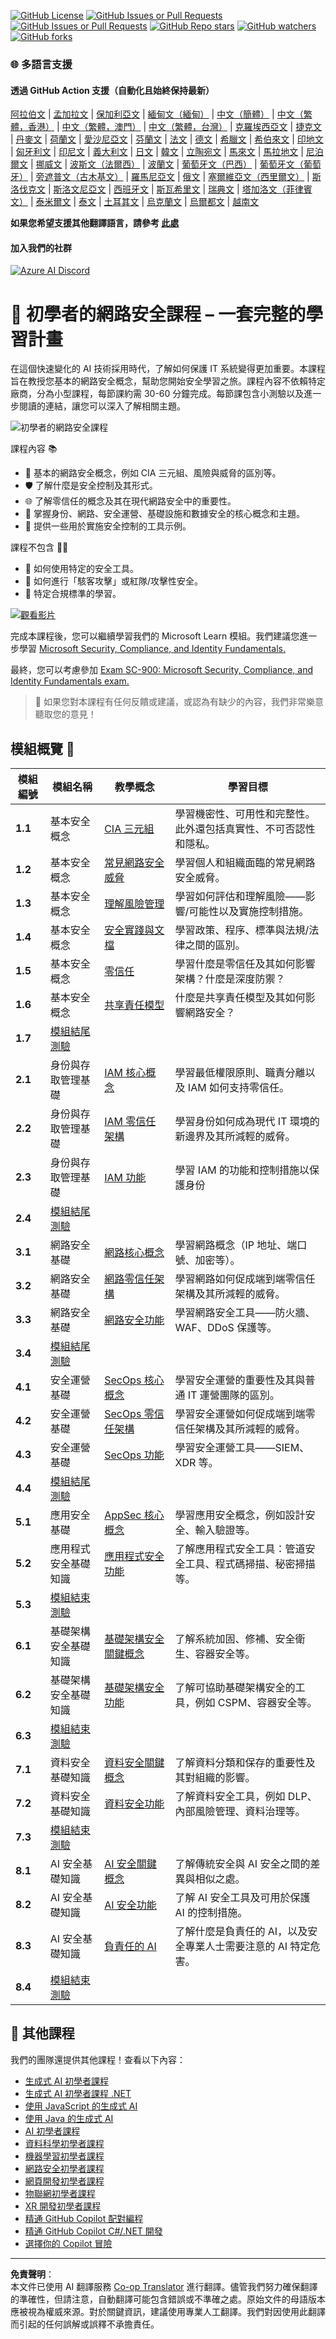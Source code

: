 <!--
CO_OP_TRANSLATOR_METADATA:
{
  "original_hash": "33e83c2beb28a1b6e031416624dc23aa",
  "translation_date": "2025-10-11T10:46:44+00:00",
  "source_file": "README.md",
  "language_code": "tw"
}
-->
[![GitHub License](https://img.shields.io/github/license/microsoft/Security-101)](https://github.com/microsoft/Security-101/blob/main/LICENSE)
[![GitHub Issues or Pull Requests](https://img.shields.io/github/issues-pr/microsoft/Security-101)](https://github.com/microsoft/Security-101/pulls)
[![GitHub Issues or Pull Requests](https://img.shields.io/github/issues/microsoft/Security-101)](https://github.com/microsoft/Security-101/issues)
[![GitHub Repo stars](https://img.shields.io/github/stars/microsoft/Security-101)](https://github.com/microsoft/Security-101/stargazers)
[![GitHub watchers](https://img.shields.io/github/watchers/microsoft/Security-101)](https://github.com/microsoft/Security-101/watchers)
[![GitHub forks](https://img.shields.io/github/forks/microsoft/Security-101)](https://github.com/microsoft/Security-101/forks)

### 🌐 多語言支援

#### 透過 GitHub Action 支援（自動化且始終保持最新）

<!-- CO-OP TRANSLATOR LANGUAGES TABLE START -->
[阿拉伯文](../ar/README.md) | [孟加拉文](../bn/README.md) | [保加利亞文](../bg/README.md) | [緬甸文（緬甸）](../my/README.md) | [中文（簡體）](../zh/README.md) | [中文（繁體，香港）](../hk/README.md) | [中文（繁體，澳門）](../mo/README.md) | [中文（繁體，台灣）](./README.md) | [克羅埃西亞文](../hr/README.md) | [捷克文](../cs/README.md) | [丹麥文](../da/README.md) | [荷蘭文](../nl/README.md) | [愛沙尼亞文](../et/README.md) | [芬蘭文](../fi/README.md) | [法文](../fr/README.md) | [德文](../de/README.md) | [希臘文](../el/README.md) | [希伯來文](../he/README.md) | [印地文](../hi/README.md) | [匈牙利文](../hu/README.md) | [印尼文](../id/README.md) | [義大利文](../it/README.md) | [日文](../ja/README.md) | [韓文](../ko/README.md) | [立陶宛文](../lt/README.md) | [馬來文](../ms/README.md) | [馬拉地文](../mr/README.md) | [尼泊爾文](../ne/README.md) | [挪威文](../no/README.md) | [波斯文（法爾西）](../fa/README.md) | [波蘭文](../pl/README.md) | [葡萄牙文（巴西）](../br/README.md) | [葡萄牙文（葡萄牙）](../pt/README.md) | [旁遮普文（古木基文）](../pa/README.md) | [羅馬尼亞文](../ro/README.md) | [俄文](../ru/README.md) | [塞爾維亞文（西里爾文）](../sr/README.md) | [斯洛伐克文](../sk/README.md) | [斯洛文尼亞文](../sl/README.md) | [西班牙文](../es/README.md) | [斯瓦希里文](../sw/README.md) | [瑞典文](../sv/README.md) | [塔加洛文（菲律賓文）](../tl/README.md) | [泰米爾文](../ta/README.md) | [泰文](../th/README.md) | [土耳其文](../tr/README.md) | [烏克蘭文](../uk/README.md) | [烏爾都文](../ur/README.md) | [越南文](../vi/README.md)
<!-- CO-OP TRANSLATOR LANGUAGES TABLE END -->

**如果您希望支援其他翻譯語言，請參考 [此處](https://github.com/Azure/co-op-translator/blob/main/getting_started/supported-languages.md)**

#### 加入我們的社群
[![Azure AI Discord](https://dcbadge.limes.pink/api/server/kzRShWzttr)](https://discord.gg/kzRShWzttr)

# 🚀 初學者的網路安全課程 – 一套完整的學習計畫

在這個快速變化的 AI 技術採用時代，了解如何保護 IT 系統變得更加重要。本課程旨在教授您基本的網路安全概念，幫助您開始安全學習之旅。課程內容不依賴特定廠商，分為小型課程，每節課約需 30-60 分鐘完成。每節課包含小測驗以及進一步閱讀的連結，讓您可以深入了解相關主題。

![初學者的網路安全課程](../../translated_images/banner.cc5b05d7e5deed065123ba68678b48cbbfe411cb264c09cec64f58eda064a28a.tw.jpg)

課程內容 📚

- 🔐 基本的網路安全概念，例如 CIA 三元組、風險與威脅的區別等。
- 🛡️ 了解什麼是安全控制及其形式。
- 🌐 了解零信任的概念及其在現代網路安全中的重要性。
- 🔑 掌握身份、網路、安全運營、基礎設施和數據安全的核心概念和主題。
- 🔧 提供一些用於實施安全控制的工具示例。

課程不包含 🙅‍♂️

- 🚫 如何使用特定的安全工具。
- 🚫 如何進行「駭客攻擊」或紅隊/攻擊性安全。
- 🚫 特定合規標準的學習。

[![觀看影片](../../translated_images/intro_placeholder.f42382df518f233a1ea3cb1c82ae8f92732bc3ac4ac2b3138cb561d24ca91df5.tw.png)](https://learn-video.azurefd.net/vod/player?id=a0fe1cef-c064-4d59-97a9-e89e12a99b4d)

完成本課程後，您可以繼續學習我們的 Microsoft Learn 模組。我們建議您進一步學習 [Microsoft Security, Compliance, and Identity Fundamentals.](https://learn.microsoft.com/training/paths/describe-concepts-of-security-compliance-identity/?WT.mc_id=academic-96948-sayoung)

最終，您可以考慮參加 [Exam SC-900: Microsoft Security, Compliance, and Identity Fundamentals exam.](https://learn.microsoft.com/credentials/certifications/exams/sc-900/?WT.mc_id=academic-96948-sayoung)

> 💁 如果您對本課程有任何反饋或建議，或認為有缺少的內容，我們非常樂意聽取您的意見！

## 模組概覽 📝 
| **模組編號** | **模組名稱**                           | **教學概念**                  | **學習目標**                                                                                          |
|-------------------|-------------------------------------------|--------------------------------------|-----------------------------------------------------------------------------------------------------------------|
| **1.1**           | 基本安全概念                   | [CIA 三元組](https://github.com/microsoft/Security-101/blob/main/1.1%20The%20CIA%20triad%20and%20other%20key%20concepts.md)                        | 學習機密性、可用性和完整性。此外還包括真實性、不可否認性和隱私。 |
| **1.2**           | 基本安全概念                   | [常見網路安全威脅](https://github.com/microsoft/Security-101/blob/main/1.2%20Common%20cybersecurity%20threats.md)        | 學習個人和組織面臨的常見網路安全威脅。                             |
| **1.3**           | 基本安全概念                   | [理解風險管理](https://github.com/microsoft/Security-101/blob/main/1.3%20Understanding%20risk%20management.md)       | 學習如何評估和理解風險——影響/可能性以及實施控制措施。                                                                                                               | |
| **1.4**           | 基本安全概念                   | [安全實踐與文檔](https://github.com/microsoft/Security-101/blob/main/1.4%20Security%20practices%20and%20documentation.md) | 學習政策、程序、標準與法規/法律之間的區別。                         |
| **1.5**           | 基本安全概念                   | [零信任](https://github.com/microsoft/Security-101/blob/main/1.5%20Zero%20trust.md)                           | 學習什麼是零信任及其如何影響架構？什麼是深度防禦？                   |
| **1.6**           | 基本安全概念                   | [共享責任模型](https://github.com/microsoft/Security-101/blob/main/1.6%20Shared%20responsibility%20model.md)                           | 什麼是共享責任模型及其如何影響網路安全？                  |
| **1.7**           | [模組結尾測驗](https://github.com/microsoft/Security-101/blob/main/1.7%20End%20of%20module%20quiz.md)                        |                                      |                                                                                                                 |
| **2.1**           | 身份與存取管理基礎 | [IAM 核心概念](https://github.com/microsoft/Security-101/blob/main/2.1%20IAM%20key%20concepts.md)                     | 學習最低權限原則、職責分離以及 IAM 如何支持零信任。               |
| **2.2**           | 身份與存取管理基礎 | [IAM 零信任架構](https://github.com/microsoft/Security-101/blob/main/2.2%20IAM%20zero%20trust%20architecture.md)          | 學習身份如何成為現代 IT 環境的新邊界及其所減輕的威脅。          |
| **2.3**           | 身份與存取管理基礎 | [IAM 功能](https://github.com/microsoft/Security-101/blob/main/2.3%20IAM%20capabilities.md)                     | 學習 IAM 的功能和控制措施以保護身份                                                  |
| **2.4**           | [模組結尾測驗](https://github.com/microsoft/Security-101/blob/main/2.4%20End%20of%20module%20quiz.md)                        |                                      |                                                                                                                 |
| **3.1**           | 網路安全基礎             | [網路核心概念](https://github.com/microsoft/Security-101/blob/main/3.1%20Networking%20key%20concepts.md)              | 學習網路概念（IP 地址、端口號、加密等）。                                 |
| **3.2**           | 網路安全基礎             | [網路零信任架構](https://github.com/microsoft/Security-101/blob/main/3.2%20Networking%20zero%20trust%20architecture.md)   | 學習網路如何促成端到端零信任架構及其所減輕的威脅。                  |
| **3.3**           | 網路安全基礎             | [網路安全功能](https://github.com/microsoft/Security-101/blob/main/3.3%20Network%20security%20capabilities.md)        | 學習網路安全工具——防火牆、WAF、DDoS 保護等。                                    |
| **3.4**           | [模組結尾測驗](https://github.com/microsoft/Security-101/blob/main/3.4%20End%20of%20module%20quiz.md)                        |                                      |                                                                                                                 |
| **4.1**           | 安全運營基礎          | [SecOps 核心概念](https://github.com/microsoft/Security-101/blob/main/4.1%20SecOps%20key%20concepts.md)                  | 學習安全運營的重要性及其與普通 IT 運營團隊的區別。                  |
| **4.2**           | 安全運營基礎          | [SecOps 零信任架構](https://github.com/microsoft/Security-101/blob/main/4.2%20SecOps%20zero%20trust%20architecture.md)       | 學習安全運營如何促成端到端零信任架構及其所減輕的威脅。                      |
| **4.3**           | 安全運營基礎          | [SecOps 功能](https://github.com/microsoft/Security-101/blob/main/4.3%20SecOps%20capabilities.md)                  | 學習安全運營工具——SIEM、XDR 等。                                                                    |
| **4.4**           | [模組結尾測驗](https://github.com/microsoft/Security-101/blob/main/4.4%20End%20of%20module%20quiz.md)                        |                                      |                                                                                                                 |
| **5.1**           | 應用安全基礎         | [AppSec 核心概念](https://github.com/microsoft/Security-101/blob/main/5.1%20AppSec%20key%20concepts.md)                  | 學習應用安全概念，例如設計安全、輸入驗證等。                                    |
| **5.2**           | 應用程式安全基礎知識                     | [應用程式安全功能](https://github.com/microsoft/Security-101/blob/main/5.2%20AppSec%20key%20capabilities.md)                  | 了解應用程式安全工具：管道安全工具、程式碼掃描、秘密掃描等。                       |
| **5.3**           | [模組結束測驗](https://github.com/microsoft/Security-101/blob/main/5.3%20End%20of%20module%20quiz.md)                        |                                      |                                                                                                                 |
| **6.1**           | 基礎架構安全基礎知識                   | [基礎架構安全關鍵概念](https://github.com/microsoft/Security-101/blob/main/6.1%20Infrastructure%20security%20key%20concepts.md) | 了解系統加固、修補、安全衛生、容器安全等。                                  |
| **6.2**           | 基礎架構安全基礎知識                   | [基礎架構安全功能](https://github.com/microsoft/Security-101/blob/main/6.2%20Infrastructure%20security%20capabilities.md) | 了解可協助基礎架構安全的工具，例如 CSPM、容器安全等。            |
| **6.3**           | [模組結束測驗](https://github.com/microsoft/Security-101/blob/main/6.3%20End%20of%20module%20quiz.md)                        |                                      |                                                                                                                 |
| **7.1**           | 資料安全基礎知識                       | [資料安全關鍵概念](https://github.com/microsoft/Security-101/blob/main/7.1%20Data%20security%20key%20concepts.md)           | 了解資料分類和保存的重要性及其對組織的影響。                     |
| **7.2**           | 資料安全基礎知識                       | [資料安全功能](https://github.com/microsoft/Security-101/blob/main/7.2%20Data%20security%20capabilities.md)           | 了解資料安全工具，例如 DLP、內部風險管理、資料治理等。                          |
| **7.3**           | [模組結束測驗](https://github.com/microsoft/Security-101/blob/main/7.3%20End%20of%20module%20quiz.md)                        |
| **8.1**           | AI 安全基礎知識                       | [AI 安全關鍵概念](https://github.com/microsoft/Security-101/blob/main/8.1%20AI%20security%20key%20concepts.md)          | 了解傳統安全與 AI 安全之間的差異與相似之處。                 |
| **8.2**           | AI 安全基礎知識                       | [AI 安全功能](https://github.com/microsoft/Security-101/blob/main/8.2%20AI%20security%20capabilities.md)           | 了解 AI 安全工具及可用於保護 AI 的控制措施。                         |
| **8.3**           | AI 安全基礎知識                       | [負責任的 AI](https://github.com/microsoft/Security-101/blob/main/8.3%20Responsible%20AI.md)          | 了解什麼是負責任的 AI，以及安全專業人士需要注意的 AI 特定危害。                          |
| **8.4**           | [模組結束測驗](https://github.com/microsoft/Security-101/blob/main/8.4%20End%20of%20module%20quiz.md)     

## 🎒 其他課程 

我們的團隊還提供其他課程！查看以下內容：

- [生成式 AI 初學者課程](https://aka.ms/genai-beginners)
- [生成式 AI 初學者課程 .NET](https://github.com/microsoft/Generative-AI-for-beginners-dotnet)
- [使用 JavaScript 的生成式 AI](https://github.com/microsoft/generative-ai-with-javascript)
- [使用 Java 的生成式 AI](https://github.com/microsoft/Generative-AI-for-beginners-java)
- [AI 初學者課程](https://aka.ms/ai-beginners)
- [資料科學初學者課程](https://aka.ms/datascience-beginners)
- [機器學習初學者課程](https://aka.ms/ml-beginners)
- [網路安全初學者課程](https://github.com/microsoft/Security-101) 
- [網頁開發初學者課程](https://aka.ms/webdev-beginners)
- [物聯網初學者課程](https://aka.ms/iot-beginners)
- [XR 開發初學者課程](https://github.com/microsoft/xr-development-for-beginners)
- [精通 GitHub Copilot 配對編程](https://github.com/microsoft/Mastering-GitHub-Copilot-for-Paired-Programming)
- [精通 GitHub Copilot C#/.NET 開發](https://github.com/microsoft/mastering-github-copilot-for-dotnet-csharp-developers)
- [選擇你的 Copilot 冒險](https://github.com/microsoft/CopilotAdventures)

---

**免責聲明**：  
本文件已使用 AI 翻譯服務 [Co-op Translator](https://github.com/Azure/co-op-translator) 進行翻譯。儘管我們努力確保翻譯的準確性，但請注意，自動翻譯可能包含錯誤或不準確之處。原始文件的母語版本應被視為權威來源。對於關鍵資訊，建議使用專業人工翻譯。我們對因使用此翻譯而引起的任何誤解或誤釋不承擔責任。
